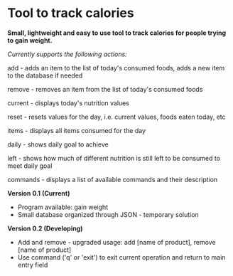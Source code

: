 # Tool to track calories

<b>Small, lightweight and easy to use tool to track calories for people trying to gain weight.</b>

<i>Currently supports the following actions:</i>

add - adds an item to the list of today's consumed foods, adds a new item to the database if needed

remove - removes an item from the list of today's consumed foods

current - displays today's nutrition values

reset - resets values for the day, i.e. current values, foods eaten today, etc

items - displays all items consumed for the day

daily - shows daily goal to achieve

left - shows how much of different nutrition is still left to be consumed to meet daily goal

commands - displays a list of available commands and their description

<b>Version 0.1 (Current)</b>
* Program available: gain weight
* Small database organized through JSON - temporary solution

<b>Version 0.2 (Developing)</b>
* Add and remove - upgraded usage: add [name of product], remove [name of product]
* Use command ('q' or 'exit') to exit current operation and return to main entry field
